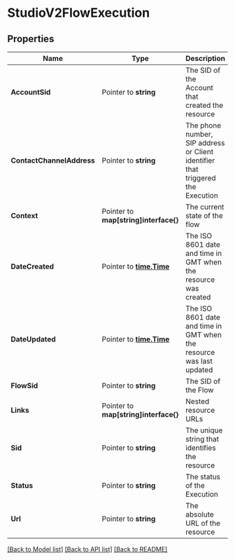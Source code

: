 # StudioV2FlowExecution

## Properties
Name | Type | Description | Notes
------------ | ------------- | ------------- | -------------
**AccountSid** | Pointer to **string** | The SID of the Account that created the resource |
**ContactChannelAddress** | Pointer to **string** | The phone number, SIP address or Client identifier that triggered the Execution |
**Context** | Pointer to **map[string]interface{}** | The current state of the flow |
**DateCreated** | Pointer to [**time.Time**](time.Time.md) | The ISO 8601 date and time in GMT when the resource was created |
**DateUpdated** | Pointer to [**time.Time**](time.Time.md) | The ISO 8601 date and time in GMT when the resource was last updated |
**FlowSid** | Pointer to **string** | The SID of the Flow |
**Links** | Pointer to **map[string]interface{}** | Nested resource URLs |
**Sid** | Pointer to **string** | The unique string that identifies the resource |
**Status** | Pointer to **string** | The status of the Execution |
**Url** | Pointer to **string** | The absolute URL of the resource |

[[Back to Model list]](../README.md#documentation-for-models) [[Back to API list]](../README.md#documentation-for-api-endpoints) [[Back to README]](../README.md)


